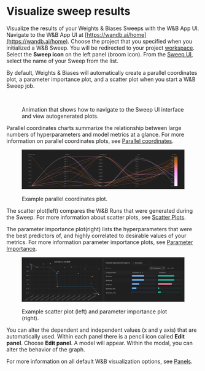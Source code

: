 # Visualize sweep results

Visualize the results of your Weights & Biases Sweeps with the W\&B App UI. Navigate to the W\&B App UI at [https://wandb.ai/home](https://wandb.ai/home). Choose the project that you specified when you initialized a W\&B Sweep. You will be redirected to your project [workspace](https://docs.wandb.ai/ref/app/pages/workspaces). Select the **Sweep icon** on the left panel (broom icon). From the [Sweep UI](https://docs.wandb.ai/ref/app/features/sweeps), select the name of your Sweep from the list.&#x20;

By default, Weights & Biases will automatically create a parallel coordinates plot, a parameter importance plot, and a scatter plot when you start a W\&B Sweep job.&#x20;

<figure><img src="../../.gitbook/assets/2022-09-23 16.05.11.gif" alt=""><figcaption><p>Animation that shows how to navigate to the Sweep UI interface and view autogenerated plots.</p></figcaption></figure>

Parallel coordinates charts summarize the relationship between large numbers of hyperparameters and model metrics at a glance. For more information on parallel coordinates plots, see [Parallel coordinates](https://docs.wandb.ai/ref/app/features/panels/parallel-coordinates).

<figure><img src="../../.gitbook/assets/image (2).png" alt=""><figcaption><p>Example parallel coordinates plot.</p></figcaption></figure>

The scatter plot(left) compares the W\&B Runs that were generated during the Sweep. For more information about scatter plots, see [Scatter Plots](https://docs.wandb.ai/ref/app/features/panels/scatter-plot).

The parameter importance plot(right) lists the hyperparameters that were the best predictors of, and highly correlated to desirable values of your metrics. For more information parameter importance plots, see [Parameter Importance](https://docs.wandb.ai/ref/app/features/panels/parameter-importance).

<figure><img src="../../.gitbook/assets/image (1).png" alt=""><figcaption><p>Example scatter plot (left) and parameter importance plot (right).</p></figcaption></figure>

You can alter the dependent and independent values (x and y axis) that are automatically used. Within each panel there is a pencil icon called **Edit panel**. Choose **Edit panel**. A model will appear. Within the modal, you can alter the behavior of the graph.

For more information on all default W\&B visualization options, see [Panels](https://docs.wandb.ai/ref/app/features/panels).
